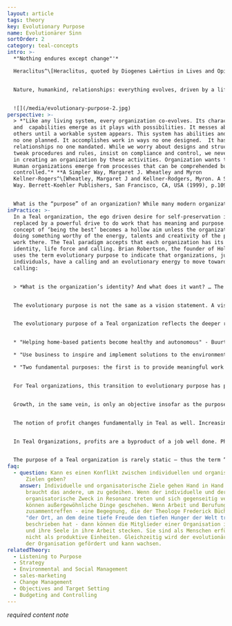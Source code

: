 ```yaml
---
layout: article
tags: theory
key: Evolutionary Purpose
name: Evolutionärer Sinn
sortOrder: 2
category: teal-concepts
intro: >-
  *"Nothing endures except change"'* 

  Heraclitus^\[Heraclitus, quoted by Diogenes Laërtius in Lives and Opinions of Eminent Philosophers]


  Nature, humankind, relationships: everything evolves, driven by a life force, to adapt, transform and grow. From a Teal perspective, organizations are viewed as an independent energy field with a purpose that transcends its stakeholders. In this paradigm, we don’t own or run the organization; instead we are stewards, listening to where it needs to go and helping it to do its work in the world..


  ![](/media/evolutionary-purpose-2.jpg)
perspective: >-
  > *"Like any living system, every organization co-evolves. Its character
  and  capabilities emerge as it plays with possibilities. It messes about with
  others until a workable system appears. This system has abilities and beliefs
  no one planned. It accomplishes work in ways no one designed.  It has
  relationships no one mandated. While we worry about designs and structures,
  tweak procedures and rules, insist on compliance and control, we never succeed
  in creating an organization by these activities. Organization wants to happen.
  Human organizations emerge from processes that can be comprehended but never
  controlled."* **A Simpler Way, Margaret J. Wheatley and Myron
  Kellner-Rogers^\[Wheatley, Margaret J and Kellner-Rodgers, Myron. A Simpler
  Way. Berrett-Koehler Publishers, San Francisco, CA, USA (1999), p.109.]**


  What is the “purpose” of an organization? While many modern organizations have “mission statements”, these statements often ring hollow, do not actually guide decision-making and in fact are often altogether unknown to employees. Rather than collective purpose, behavior in most organizations is driven by a desire for self-preservation. The fear-based nature of the ego in Red, Amber, and Orange predisposes leaders and employees to see the world as a dangerous place with competitors everywhere trying to steal their lunch. The only way to ensure survival is to seize every opportunity to make more profit and to gain market share at the expense of competitors. In the heat of the battle, who has time to think about purpose? Sadly, this fear-based fixation on competition plays out even when the self-preservation of the organization is not in doubt. In organizations that are somewhat shielded from competition (for example the military, public schools, and government agencies), the fearful ego still seeks safety, this time in internal competition; managers fight for the self-preservation of their units in turf wars with other units, to secure more funding, talent, or recognition. With the transition to Evolutionary-Teal, people learn to tame the fears of their egos. This process makes room for exploring deeper questions of meaning and purpose, both individually and collectively: What is my calling? What is truly worth achieving? Survival is no longer a fixation for Teal Organizations. Instead, the founding purpose truly matters.^\[Laloux, Frederic (2014-02-09). Reinventing Organizations: A Guide to Creating Organizations Inspired by the Next Stage of Human Consciousness (Kindle Locations 4197-4205). Nelson Parker. Kindle Edition.]
inPractice: >-
  In a Teal organization, the ego driven desire for self-preservation is
  replaced by a powerful drive to do work that has meaning and purpose. The
  concept of ‘being the best’ becomes a hollow aim unless the organization is
  doing something worthy of the energy, talents and creativity of the people who
  work there. The Teal paradigm accepts that each organization has its own
  identity, life force and calling. Brian Robertson, the founder of Holacracy,
  uses the term evolutionary purpose to indicate that organizations, just like
  individuals, have a calling and an evolutionary energy to move toward that
  calling:


  > *What is the organization’s identity? And what does it want? … The metaphor is like the parent-child journey: … we recognize our child has its own identity and its own path and its own purpose. And just because I might be really excited at the idea of my child being a doctor, that doesn’t mean I get to project that on my child. There is a harmful, co-dependent process when I do that. We’ve learned as parents that the healthy parent’s journey is a differentiation process, and ironically that differentiation of parent and child allows each to have their own autonomy and identity more fully, which then allows a more conscious integration where we are in relationship and interconnect, but it’s a relation of peers, of equals. … It’s us humans that can tune into the organization’s evolutionary purpose; but the key is about separating identity and figuring out “What is this organization’s calling?” Not “What do we want to use this organization to do, as property?” but rather “What is this life, this living system’s creative potential?” That’s what we mean by evolutionary purpose: the deepest creative potential to bring something new to life, to contribute something energetically, valuably to the world. … It’s that creative impulse or potential that we want to tune into, independent from what we want ourselves.*^\[Laloux, Frederic (2014-02-09) Reinventing Organizations: A Guide to Creating Organizations Inspired by the Next Stage of Human Consciousness (Kindle Locations 4322). Nelson Parker. Kindle Edition.] 


  The evolutionary purpose is not the same as a vision statement. A vision statement usually reflects the ego-driven state of consciousness of the management team, who decide what they want the organization to be.


  The evolutionary purpose of a Teal organization reflects the deeper reason the organization exists. It relates to the difference it wants to make in the community it operates in, as well as in the marketplace it serves. It is not concerned with competition or outperforming others; it is serving the ‘greater good’ that matters. Some examples are:


  * "Helping home-based patients become healthy and autonomous" - Buurtzorg, healthcare organization^[Laloux, Frederic (2014-02-09). Reinventing Organizations: A Guide to Creating Organizations Inspired by the Next Stage of Human Consciousness (Kindle Locations 4239-4240). Nelson Parker. Kindle Edition]

  * "Use business to inspire and implement solutions to the environmental crisis” - Patagonia, outdoor clothing retailer^[http://www.patagoniaworks.com/#index, accessed 2015/06/13] 

  * "Two fundamental purposes: the first is to provide meaningful work in the area of Hallencourt, a rural area in northern France where good work is rare; the second is to give and receive love from clients" - FAVI, foundry and engineering firm.^[Laloux, Frederic (2014-02-09). Reinventing Organizations: A Guide to Creating Organizations Inspired by the Next Stage of Human Consciousness (Kindle Locations 4371-4372). Nelson Parker. Kindle Edition.] 


  For Teal organizations, this transition to evolutionary purpose has profound implications for how they view such fundamental concepts as competition, growth and profit. While Orange organizations seem to be obsessed with beating the competition (as exemplified by the title of the ex-CEO of General Electric, Jack Welch’s. book, Winning), Teal organizations seem to lose the very notion of competition. Since the Teal organization truly lives for its purpose, anyone that can help to achieve that purpose is viewed as an ally, not a competitor. For an example of this in practice, see “Concrete Examples for Inspiration - Buurtzorg” below.


  Growth, in the same vein, is only an objective insofar as the purpose can be manifested on a larger scale, but never an objective in itself. Buurtzorg, for example, actively helps patients build a network of support with their families, friends, and neighbors. It basically tries to make itself irrelevant in patients’ lives as quickly as possible, which it does very successfully: a 2009 study showed that Buurtzorg’s patients get released from care twice as fast as competitors’ clients, and they end up claiming only 50 percent of the prescribed hours of care. Buurtzorg’s core strategy— helping patients become healthy and autonomous— in fact comes down to pursuing less growth, not more. Similarly, Patagonia is famous for having run full-page ads reading, “Don’t buy this jacket.” The ads were part of its “Common Threads Partnership.” Patagonia reckons that many of us in the developed world have enough clothes in our closets to keep us warm for a lifetime. And yet we keep buying new clothes, which are environmentally harmful to produce and will end up in a landfill. The Common Threads Partnership takes a serious stab at reducing (making clothes that last longer), repairing (Patagonia repairs clothes for its customers), reusing (the company resells your used clothes on eBay or in their stores’ Worn Wear section), and recycling (you can return your old clothes to Patagonia and they recycle them). Will this initiative harm Patagonia’s growth in the short term? Yes. Every repaired and every reused jacket is one less jacket bought. Will it increase its growth in the long term, through higher customer loyalty? Perhaps. But Patagonia’s decision wasn’t driven by forecasts and financials. The company chose the path its purpose called for.^[Laloux, Frederic (2014-02-09). Reinventing Organizations: A Guide to Creating Organizations Inspired by the Next Stage of Human Consciousness (Kindle Locations 4235-4248). Nelson Parker. Kindle Edition.]


  The notion of profit changes fundamentally in Teal as well. Increasing shareholder value has become the dominant perspective of Orange Organizations. It states that corporations have one overriding duty: to maximize profits. In many countries, this perspective is legally binding; management can be sued for decisions that jeopardize profitability. Under the spell of shareholder value, public companies focus relentlessly on the bottom line. Teal for-profit organizations have a different perspective on profit. Profit is necessary and investors deserve a fair return, but the objective is purpose, not profit. Teal founders often use the same metaphor: profit is like the air we breathe. We need air to live, but we don’t live to breathe. Tami Simon, the CEO of Sounds True, gives the definition of a business’s purpose: “We have this idea about business— everything we do has to help us make more money, be more productive or whatever. But that’s not my view of business. My view of business is that we are coming together as a community to fill a human need and actualize our lives”.^[Laloux, Frederic (2014-02-09). Reinventing Organizations: A Guide to Creating Organizations Inspired by the Next Stage of Human Consciousness (Kindle Locations 4253-4264). Nelson Parker. Kindle Edition.]


  In Teal Organizations, profits are a byproduct of a job well done. Philosopher Viktor Frankl captures this well: “Success, like happiness, cannot be pursued; it must ensue, and it only does so as the unintended side -effect of one’s personal dedication to a cause greater than oneself.”^[Laloux, Frederic (2014-02-09). Reinventing Organizations: A Guide to Creating Organizations Inspired by the Next Stage of Human Consciousness (Kindle Locations 4264-4266). Nelson Parker. Kindle Edition.]


  The purpose of a Teal organization is rarely static – thus the term “Evolutionary Purpose”. It will evolve over time, as the organization itself grows and adapts. For example, Buurtzorg, the Dutch homecare organization, was set up to "help sick and elderly patients live a more autonomous and meaningful life."^[Laloux, Frederic (2014-02-09). Reinventing Organizations: A Guide to Creating Organizations Inspired by the Next Stage of Human Consciousness (Kindle Locations 4215-4216). Nelson Parker. Kindle Edition.] Its activities have grown beyond looking after the elderly, and it now focuses on helping "patients become healthy and autonomous".
faq:
  - question: Kann es einen Konflikt zwischen individuellen und organisatorischen
      Zielen geben?
    answer: Individuelle und organisatorische Ziele gehen Hand in Hand. Das eine
      braucht das andere, um zu gedeihen. Wenn der individuelle und der
      organisatorische Zweck in Resonanz treten und sich gegenseitig verstärken,
      können außergewöhnliche Dinge geschehen. Wenn Arbeit und Berufung
      zusammentreffen - eine Begegnung, die der Theologe Frederick Büchner als
      "der Ort, an dem deine tiefe Freude den tiefen Hunger der Welt trifft"
      beschrieben hat - dann können die Mitglieder einer Organisation ihr Herz
      und ihre Seele in ihre Arbeit stecken. Sie sind als Menschen erfüllt,
      nicht als produktive Einheiten. Gleichzeitig wird der evolutionäre Sinn
      der Organisation gefördert und kann wachsen.
relatedTheory:
  - Listening to Purpose
  - Strategy
  - Environmental and Social Management
  - sales-marketing
  - Change Management
  - Objectives and Target Setting
  - Budgeting and Controlling
---
```

*required content note*